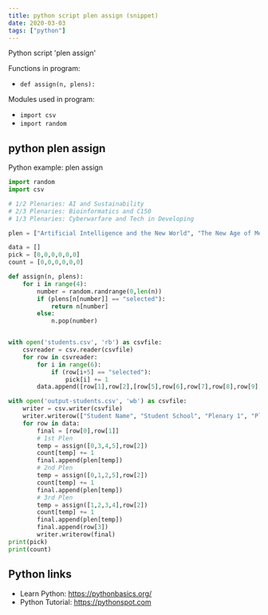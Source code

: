 ```yaml
---
title: python script plen assign (snippet)
date: 2020-03-03
tags: ["python"]
---
```

Python script 'plen assign'

Functions in program: 
* `def assign(n, plens):`

Modules used in program: 
* `import csv`
* `import random`

## python plen assign

Python example: plen assign

```python
import random
import csv

# 1/2 Plenaries: AI and Sustainability
# 2/3 Plenaries: Bioinformatics and C150
# 1/3 Plenaries: Cyberwarfare and Tech in Developing

plen = ["Artificial Intelligence and the New World", "The New Age of Medicine: Bioinformatics", "Maintaining Canada's Global Presence", "The Future of Warfare", "Technology in the Developing World", "Roadmap to a Sustainable Future"]

data = []
pick = [0,0,0,0,0,0]
count = [0,0,0,0,0,0]

def assign(n, plens):
    for i in range(4):
        number = random.randrange(0,len(n))
        if (plens[n[number]] == "selected"):
            return n[number]
        else:
            n.pop(number)


with open('students.csv', 'rb') as csvfile:
    csvreader = csv.reader(csvfile)
    for row in csvreader:
        for i in range(6):
            if (row[i+5] == "selected"):
                pick[i] += 1
        data.append([row[1],row[2],[row[5],row[6],row[7],row[8],row[9],row[10]],row[4]])

with open('output-students.csv', 'wb') as csvfile:
    writer = csv.writer(csvfile)
    writer.writerow(["Student Name", "Student School", "Plenary 1", "Plenary 2", "Plenary 3", "Notes"])
    for row in data:
        final = [row[0],row[1]]
        # 1st Plen
        temp = assign([0,3,4,5],row[2])
        count[temp] += 1
        final.append(plen[temp])
        # 2nd Plen
        temp = assign([0,1,2,5],row[2])
        count[temp] += 1
        final.append(plen[temp])
        # 3rd Plen
        temp = assign([1,2,3,4],row[2])
        count[temp] += 1
        final.append(plen[temp])
        final.append(row[3])
        writer.writerow(final)
print(pick)
print(count)


```

## Python links

- Learn Python: https://pythonbasics.org/
- Python Tutorial: https://pythonspot.com
